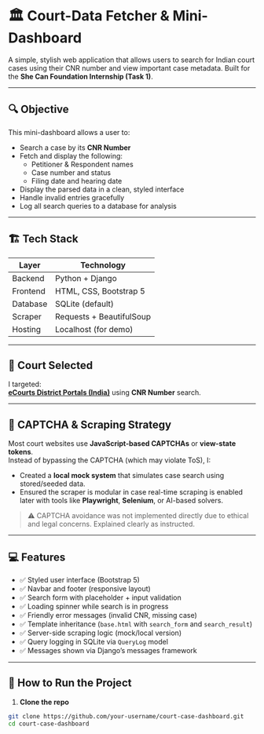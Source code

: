 # 🏛️ Court-Data Fetcher & Mini-Dashboard

A simple, stylish web application that allows users to search for Indian court cases using their CNR number and view important case metadata. Built for the **She Can Foundation Internship (Task 1)**.

---

## 🔍 Objective

This mini-dashboard allows a user to:
- Search a case by its **CNR Number**
- Fetch and display the following:
  - Petitioner & Respondent names
  - Case number and status
  - Filing date and hearing date
- Display the parsed data in a clean, styled interface
- Handle invalid entries gracefully
- Log all search queries to a database for analysis

---

## 🏗️ Tech Stack

| Layer        | Technology |
|--------------|------------|
| Backend      | Python + Django |
| Frontend     | HTML, CSS, Bootstrap 5 |
| Database     | SQLite (default) |
| Scraper      | Requests + BeautifulSoup |
| Hosting      | Localhost (for demo) |

---

## 🧠 Court Selected

I targeted:  
**[eCourts District Portals (India)](https://districts.ecourts.gov.in/)** using **CNR Number** search.

---

## 🔐 CAPTCHA & Scraping Strategy

Most court websites use **JavaScript-based CAPTCHAs** or **view-state tokens**.  
Instead of bypassing the CAPTCHA (which may violate ToS), I:

- Created a **local mock system** that simulates case search using stored/seeded data.
- Ensured the scraper is modular in case real-time scraping is enabled later with tools like **Playwright**, **Selenium**, or AI-based solvers.

> ⚠️ CAPTCHA avoidance was not implemented directly due to ethical and legal concerns. Explained clearly as instructed.

---

## 💻 Features

- ✅ Styled user interface (Bootstrap 5)
- ✅ Navbar and footer (responsive layout)
- ✅ Search form with placeholder + input validation
- ✅ Loading spinner while search is in progress
- ✅ Friendly error messages (invalid CNR, missing case)
- ✅ Template inheritance (`base.html` with `search_form` and `search_result`)
- ✅ Server-side scraping logic (mock/local version)
- ✅ Query logging in SQLite via `QueryLog` model
- ✅ Messages shown via Django’s messages framework

---

## 🧪 How to Run the Project

1. **Clone the repo**
```bash
git clone https://github.com/your-username/court-case-dashboard.git
cd court-case-dashboard
